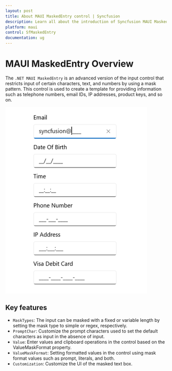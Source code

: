 ```yaml
---
layout: post
title: About MAUI MaskedEntry control | Syncfusion
description: Learn all about the introduction of Syncfusion MAUI MaskedEntry (SfMaskedEntry) control with essential features and more here.
platform: maui
control: SfMaskedEntry
documentation: ug
---
```


# MAUI MaskedEntry Overview

The `.NET MAUI MaskedEntry` is an advanced version of the input control that restricts input of certain characters, text, and numbers by using a mask pattern. This control is used to create a template for providing information such as telephone numbers, email IDs, IP addresses, product keys, and so on.

![MaskedEntry control overview in MAUI](MaskedEntry_Images/maui_maskedentry_overview.png)

## Key features

* `MaskTypes`: The input can be masked with a fixed or variable length by setting the mask type to simple or regex, respectively.
* `PromptChar`: Customize the prompt characters used to set the default characters as input in the absence of input.
* `Value`: Enter values and clipboard operations in the control based on the ValueMaskFormat property.
* `ValueMaskFormat`: Setting formatted values in the control using mask format values such as prompt, literals, and both.
* `Customization`: Customize the UI of the masked text box.